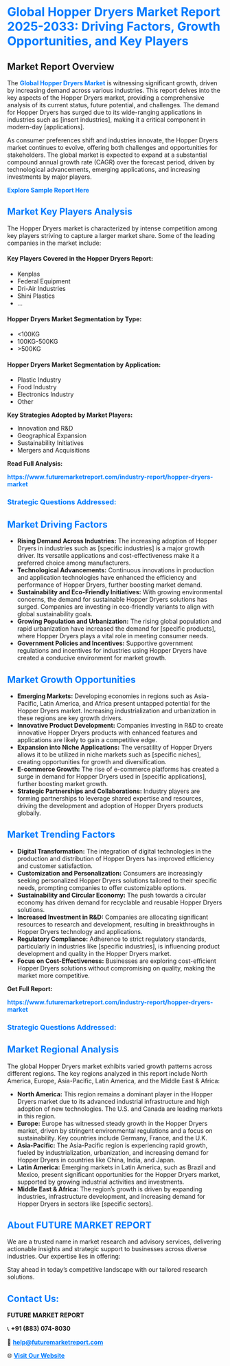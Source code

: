 <h1 style="color: #007BFF;">Global Hopper Dryers Market Report 2025-2033: Driving Factors, Growth Opportunities, and Key Players</h1>

<section id="overview">
<h2>Market Report Overview</h2>
<p>The <a href="https://www.futuremarketreport.com/industry-report/hopper-dryers-market" style="color: #007BFF; text-decoration: none;"><strong>Global Hopper Dryers Market</strong></a> is witnessing significant growth, driven by increasing demand across various industries. This report delves into the key aspects of the Hopper Dryers market, providing a comprehensive analysis of its current status, future potential, and challenges. The demand for Hopper Dryers has surged due to its wide-ranging applications in industries such as [insert industries], making it a critical component in modern-day [applications].</p>
<p>As consumer preferences shift and industries innovate, the Hopper Dryers market continues to evolve, offering both challenges and opportunities for stakeholders. The global market is expected to expand at a substantial compound annual growth rate (CAGR) over the forecast period, driven by technological advancements, emerging applications, and increasing investments by major players.</p>
</section>

<section id="overview">
<p><a href="https://www.futuremarketreport.com/request-sample/reportId=27068" style="color: #007BFF; text-decoration: none;"><strong>Explore Sample Report Here</strong></a></p>
</section>

<section id="key-players">
<h2 style="color: #007BFF;">Market Key Players Analysis</h2>
<p>The Hopper Dryers market is characterized by intense competition among key players striving to capture a larger market share. Some of the leading companies in the market include:</p>
<h4>Key Players Covered in the Hopper Dryers Report:</h4>
<ul><li>Kenplas</li><li>Federal Equipment</li><li>Dri-Air Industries</li><li>Shini Plastics</li><li>...</li></ul>
<h4>Hopper Dryers Market Segmentation by Type:</h4>
<ul><li>&lt;100KG</li><li>100KG-500KG</li><li>&gt;500KG</li></ul>

<h4>Hopper Dryers Market Segmentation by Application:</h4>
<ul><li>Plastic Industry</li><li>Food Industry</li><li>Electronics Industry</li><li>Other</li></ul>
<p><strong>Key Strategies Adopted by Market Players:</strong></p>
<ul>
<li>Innovation and R&D</li>
<li>Geographical Expansion</li>
<li>Sustainability Initiatives</li>
<li>Mergers and Acquisitions</li>
</ul>
</section>

<section>
<p><strong>Read Full Analysis: </strong></p><a href="https://www.futuremarketreport.com/industry-report/hopper-dryers-market" style="color: #007BFF; text-decoration: none;"><strong>https://www.futuremarketreport.com/industry-report/hopper-dryers-market</strong></a>
<h3 style="color: #007BFF;">Strategic Questions Addressed:</h3>
</section>

<section id="driving-factors">
<h2 style="color: #007BFF;">Market Driving Factors</h2>
<ul>
<li><strong>Rising Demand Across Industries:</strong> The increasing adoption of Hopper Dryers in industries such as [specific industries] is a major growth driver. Its versatile applications and cost-effectiveness make it a preferred choice among manufacturers.</li>
<li><strong>Technological Advancements:</strong> Continuous innovations in production and application technologies have enhanced the efficiency and performance of Hopper Dryers, further boosting market demand.</li>
<li><strong>Sustainability and Eco-Friendly Initiatives:</strong> With growing environmental concerns, the demand for sustainable Hopper Dryers solutions has surged. Companies are investing in eco-friendly variants to align with global sustainability goals.</li>
<li><strong>Growing Population and Urbanization:</strong> The rising global population and rapid urbanization have increased the demand for [specific products], where Hopper Dryers plays a vital role in meeting consumer needs.</li>
<li><strong>Government Policies and Incentives:</strong> Supportive government regulations and incentives for industries using Hopper Dryers have created a conducive environment for market growth.</li>
</ul>
</section>

<section id="growth-opportunities">
<h2 style="color: #007BFF;">Market Growth Opportunities</h2>
<ul>
<li><strong>Emerging Markets:</strong> Developing economies in regions such as Asia-Pacific, Latin America, and Africa present untapped potential for the Hopper Dryers market. Increasing industrialization and urbanization in these regions are key growth drivers.</li>
<li><strong>Innovative Product Development:</strong> Companies investing in R&D to create innovative Hopper Dryers products with enhanced features and applications are likely to gain a competitive edge.</li>
<li><strong>Expansion into Niche Applications:</strong> The versatility of Hopper Dryers allows it to be utilized in niche markets such as [specific niches], creating opportunities for growth and diversification.</li>
<li><strong>E-commerce Growth:</strong> The rise of e-commerce platforms has created a surge in demand for Hopper Dryers used in [specific applications], further boosting market growth.</li>
<li><strong>Strategic Partnerships and Collaborations:</strong> Industry players are forming partnerships to leverage shared expertise and resources, driving the development and adoption of Hopper Dryers products globally.</li>
</ul>
</section>

<section id="trending-factors">
<h2 style="color: #007BFF;">Market Trending Factors</h2>
<ul>
<li><strong>Digital Transformation:</strong> The integration of digital technologies in the production and distribution of Hopper Dryers has improved efficiency and customer satisfaction.</li>
<li><strong>Customization and Personalization:</strong> Consumers are increasingly seeking personalized Hopper Dryers solutions tailored to their specific needs, prompting companies to offer customizable options.</li>
<li><strong>Sustainability and Circular Economy:</strong> The push towards a circular economy has driven demand for recyclable and reusable Hopper Dryers solutions.</li>
<li><strong>Increased Investment in R&D:</strong> Companies are allocating significant resources to research and development, resulting in breakthroughs in Hopper Dryers technology and applications.</li>
<li><strong>Regulatory Compliance:</strong> Adherence to strict regulatory standards, particularly in industries like [specific industries], is influencing product development and quality in the Hopper Dryers market.</li>
<li><strong>Focus on Cost-Effectiveness:</strong> Businesses are exploring cost-efficient Hopper Dryers solutions without compromising on quality, making the market more competitive.</li>
</ul>
</section>

<section>
<p><strong>Get Full Report: </strong></p><a href="https://www.futuremarketreport.com/industry-report/hopper-dryers-market" style="color: #007BFF; text-decoration: none;"><strong>https://www.futuremarketreport.com/industry-report/hopper-dryers-market</strong></a>
<h3 style="color: #007BFF;">Strategic Questions Addressed:</h3>
</section>


<section id="regional-analysis">
<h2 style="color: #007BFF;">Market Regional Analysis</h2>
<p>The global Hopper Dryers market exhibits varied growth patterns across different regions. The key regions analyzed in this report include North America, Europe, Asia-Pacific, Latin America, and the Middle East & Africa:</p>
<ul>
<li><strong>North America:</strong> This region remains a dominant player in the Hopper Dryers market due to its advanced industrial infrastructure and high adoption of new technologies. The U.S. and Canada are leading markets in this region.</li>
<li><strong>Europe:</strong> Europe has witnessed steady growth in the Hopper Dryers market, driven by stringent environmental regulations and a focus on sustainability. Key countries include Germany, France, and the U.K.</li>
<li><strong>Asia-Pacific:</strong> The Asia-Pacific region is experiencing rapid growth, fueled by industrialization, urbanization, and increasing demand for Hopper Dryers in countries like China, India, and Japan.</li>
<li><strong>Latin America:</strong> Emerging markets in Latin America, such as Brazil and Mexico, present significant opportunities for the Hopper Dryers market, supported by growing industrial activities and investments.</li>
<li><strong>Middle East & Africa:</strong> The region’s growth is driven by expanding industries, infrastructure development, and increasing demand for Hopper Dryers in sectors like [specific sectors].</li>
</ul>
</section>

<footer>
<h2 style="color: #007BFF;">About FUTURE MARKET REPORT</h2>
<p>We are a trusted name in market research and advisory services, delivering actionable insights and strategic support to businesses across diverse industries. Our expertise lies in offering:</p>

<p>Stay ahead in today’s competitive landscape with our tailored research solutions.</p>

<h2 style="color: #007BFF;">Contact Us:</h2>
<p><strong>FUTURE MARKET REPORT</strong></p>
<p>📞 <strong>+91 (883) 074-8030</strong></p>
<p>📧 <strong><a href="mailto:help@futuremarketreport.com" style="color: #007BFF;">help@futuremarketreport.com</a></strong></p>
<p>🌐 <strong><a href="https://www.futuremarketreport.com/" style="color: #007BFF;">Visit Our Website</a></strong></p>
</footer>